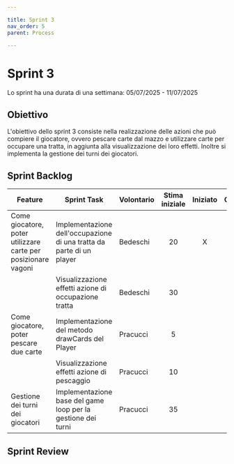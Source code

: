 ```yaml
---

title: Sprint 3
nav_order: 5
parent: Process

---
```


# Sprint 3

Lo sprint ha una durata di una settimana: 05/07/2025 - 11/07/2025

## Obiettivo

L'obiettivo dello sprint 3 consiste nella realizzazione delle azioni che può compiere il giocatore, ovvero pescare carte
dal mazzo e utilizzare carte per occupare una tratta, in aggiunta alla visualizzazione dei loro effetti. Inoltre si
implementa la gestione dei turni dei giocatori.

## Sprint Backlog

| Feature                                                       | Sprint Task                                                          | Volontario | Stima iniziale | Iniziato | Completato |
|---------------------------------------------------------------|----------------------------------------------------------------------|------------|:--------------:|:--------:|:----------:|
| Come giocatore, poter utilizzare carte per posizionare vagoni | Implementazione dell'occupazione di una tratta da parte di un player | Bedeschi   |       20       |    X     |            |
|                                                               | Visualizzazione effetti azione di occupazione tratta                 | Bedeschi   |       30       |          |            |
| Come giocatore, poter pescare due carte                       | Implementazione del metodo drawCards del Player                      | Pracucci   |       5        |          |            |
|                                                               | Visualizzazione effetti azione di pescaggio                          | Pracucci   |       10       |          |            |
| Gestione dei turni dei giocatori                              | Implementazione base del game loop per la gestione dei turni         | Pracucci   |       35       |          |            |

## Sprint Review